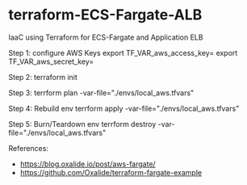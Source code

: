 # terraform-ECS-Fargate-ALB
IaaC using Terraform for ECS-Fargate and Application ELB

Step 1: configure AWS Keys
export TF_VAR_aws_access_key=<AWS Access key here>
export TF_VAR_aws_secret_key=<AWS Secret key here>

Step 2:
terraform init

Step 3:
terrform plan -var-file="./envs/local_aws.tfvars"

Step 4: Rebuild env
terrform apply -var-file="./envs/local_aws.tfvars"

Step 5: Burn/Teardown env
terrform destroy -var-file="./envs/local_aws.tfvars"

References:
- https://blog.oxalide.io/post/aws-fargate/
- https://github.com/Oxalide/terraform-fargate-example
